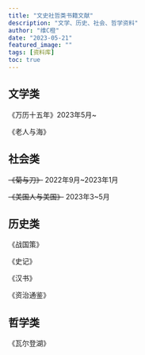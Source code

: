 ```yaml
---
title: "文史社哲类书籍文献"
description: "文学、历史、社会、哲学资料"
author: "维C橙"
date: "2023-05-21"
featured_image: ""
tags: [资料库]
toc: true
---
```


## 文学类

《万历十五年》2023年5月~

《老人与海》

## 社会类

~~《菊与刀》~~ 2022年9月~2023年1月

~~《美国人与美国》~~ 2023年3~5月

## 历史类

《战国策》

《史记》

《汉书》

《资治通鉴》

## 哲学类

《瓦尔登湖》
